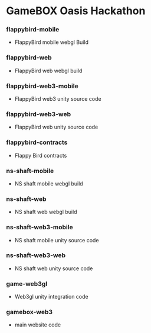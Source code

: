 # GameBOX Oasis Hackathon

### flappybird-mobile
 - FlappyBird mobile webgl Build

### flappybird-web
 - FlappyBird web webgl build

### flappybird-web3-mobile
 - FlappyBird web3 unity source code

### flappybird-web3-web
 - FlappyBird web unity source code

### flappybird-contracts
 - Flappy Bird contracts

### ns-shaft-mobile
 - NS shaft mobile webgl build

### ns-shaft-web
  - NS shaft web webgl build

### ns-shaft-web3-mobile
  - NS shaft mobile unity source code

### ns-shaft-web3-web
  - NS shaft web unity source code

### game-web3gl
 - Web3gl unity integration code

### gamebox-web3
 - main website code


